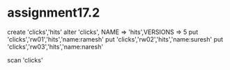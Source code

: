 # assignment17.2

create 'clicks','hits'
alter 'clicks', NAME => 'hits',VERSIONS => 5
put 'clicks','rw01','hits','name:ramesh'
put 'clicks','rw02','hits','name:suresh'
put 'clicks','rw03','hits','name:naresh'

scan 'clicks'
